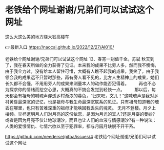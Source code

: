 # 老铁给个网址谢谢/兄弟们可以试试这个网址
这么大这么美的地方赚大钱高楼车

👉最新入口 https://naocai.github.io/2022/12/27/AI010/

老铁给个网址谢谢/兄弟们可以试试这个网址	13、春宵一刻值千金。苏轼
秋天到了，我在春天所做的全力获得了见证。本来我的成果不比旁人多，然而我不懊悔，由于我全力过，没有给本人留住可惜，大概有人瞧不起我的成果，我笑了，由于我领会我的成果远不只暂时那些，再有旁人看不见的，比方人生精神上的成果，她们长久都不会懂，不用用旁人的成果来测量本人的动作能否犯得着。
　　再也不必为探求你的情绪而挖空心思，大概真的不妨会发觉到轻快一点。
　　那以后，每天都会有祖母的喊魂声穿透乡村渐浓的暮色，“归来吧，文儿！”这喊魂声是我对乡村黄昏最深沉的记忆，也是祖母与我生命最深沉联系的见证。只有祖母知道我的魂丢在哪里，也只有苦难深重的祖母才能唤回我丢失的魂灵。
无月不登楼。月夕上楼频。举杯邀明月人们对月亮的这份依恋，是因为月光的宜人?还是月姿的曼妙?或者是因为月亮不仅让地球潮汐，而且也让人们的血液与情感潮汐?有一种说法：人类的爱恨情仇、七情六欲以至于犯罪率，都与月园月缺脱不开干系。

https://github.com/neederse/gifoa/issues/4
老铁给个网址谢谢/兄弟们可以试试这个网址

